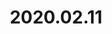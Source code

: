 ---
layout: post
title: 2020.02.11
image: 
  path: /assets/img/2020.coral_pink_sand_dunes.jpeg
description: >
   Coral Pink Sand Dunes, Utah, U.S.
sitemap: false
---